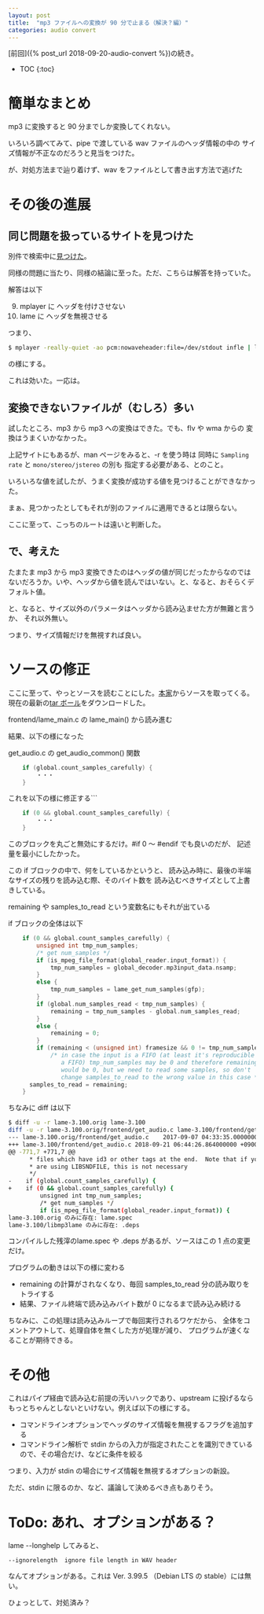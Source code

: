 ```yaml
---
layout: post
title:  "mp3 ファイルへの変換が 90 分で止まる（解決？編）"
categories: audio convert
---
```


[前回]({% post_url 2018-09-20-audio-convert %})の続き。

* TOC
{:toc}


# 簡単なまとめ

mp3 に変換すると 90 分までしか変換してくれない。

いろいろ調べてみて、pipe で渡している wav ファイルのヘッダ情報の中の
サイズ情報が不正なのだろうと見当をつけた。

が、対処方法まで辿り着けず、wav をファイルとして書き出す方法で逃げた



# その後の進展

## 同じ問題を扱っているサイトを見つけた

別件で検索中に[見つけた](http://gcg00467.xii.jp/wp/archives/461)。

同様の問題に当たり、同様の結論に至った。ただ、こちらは解答を持っていた。

解答は以下

9. mplayer に ヘッダを付けさせない
9. lame に ヘッダを無視させる

つまり、

```sh
$ mplayer -really-quiet -ao pcm:nowaveheader:file=/dev/stdout infle | lame -r - outfile
```
の様にする。

これは効いた。一応は。


## 変換できないファイルが（むしろ）多い
試したところ、mp3 から mp3 への変換はできた。でも、flv や wma からの
変換はうまくいかなかった。

上記サイトにもあるが、man ページをみると、-r を使う時は
同時に ```Sampling rate``` と ```mono/stereo/jstereo``` の別も
指定する必要がある、とのこと。

いろいろな値を試したが、うまく変換が成功する値を見つけることができなかった。

まぁ、見つかったとしてもそれが別のファイルに適用できるとは限らない。

ここに至って、こっちのルートは遠いと判断した。


## で、考えた

たまたま mp3 から mp3 変換できたのはヘッダの値が同じだったからなのではないだろうか。いや、ヘッダから値を読んではいない。と、なると、おそらくデフォルト値。

と、なると、サイズ以外のパラメータはヘッダから読み込ませた方が無難と言うか、
それ以外無い。

つまり、サイズ情報だけを無視すれば良い。


# ソースの修正

ここに至って、やっとソースを読むことにした。[本家](http://lame.sourceforge.net/)からソースを取ってくる。現在の最新の[tar ボール](https://sourceforge.net/projects/lame/files/lame/3.100/)をダウンロードした。

frontend/lame_main.c の lame_main() から読み進む

結果、以下の様になった

get_audio.c の get_audio_common() 関数

```c
    if (global.count_samples_carefully) {
        ・・・
    }
```
これを以下の様に修正する```

```c
    if (0 && global.count_samples_carefully) {
        ・・・
    }
```
このブロックを丸ごと無効にするだけ。#if 0 ～ #endif でも良いのだが、
記述量を最小にしたかった。


この if ブロックの中で、何をしているかというと、
読み込み時に、最後の半端なサイズの残りを読み込む際、そのバイト数を
読み込むべきサイズとして上書きしている。

remaining や samples_to_read という変数名にもそれが出ている


if ブロックの全体は以下

```c
    if (0 && global.count_samples_carefully) {
        unsigned int tmp_num_samples;
        /* get num_samples */
        if (is_mpeg_file_format(global_reader.input_format)) {
            tmp_num_samples = global_decoder.mp3input_data.nsamp;
        }
        else {
            tmp_num_samples = lame_get_num_samples(gfp);
        }
        if (global.num_samples_read < tmp_num_samples) {
            remaining = tmp_num_samples - global.num_samples_read;
        }
        else {
            remaining = 0;
        }
        if (remaining < (unsigned int) framesize && 0 != tmp_num_samples)
            /* in case the input is a FIFO (at least it's reproducible with
               a FIFO) tmp_num_samples may be 0 and therefore remaining
               would be 0, but we need to read some samples, so don't
               change samples_to_read to the wrong value in this case */
	  samples_to_read = remaining;
    }
```


ちなみに diff は以下

```sh
$ diff -u -r lame-3.100.orig lame-3.100
diff -u -r lame-3.100.orig/frontend/get_audio.c lame-3.100/frontend/get_audio.c
--- lame-3.100.orig/frontend/get_audio.c	2017-09-07 04:33:35.000000000 +0900
+++ lame-3.100/frontend/get_audio.c	2018-09-21 06:44:26.864000000 +0900
@@ -771,7 +771,7 @@
      * files which have id3 or other tags at the end.  Note that if you
      * are using LIBSNDFILE, this is not necessary 
      */
-    if (global.count_samples_carefully) {
+    if (0 && global.count_samples_carefully) {
         unsigned int tmp_num_samples;
         /* get num_samples */
         if (is_mpeg_file_format(global_reader.input_format)) {
lame-3.100.orig のみに存在: lame.spec
lame-3.100/libmp3lame のみに存在: .deps
```
コンパイルした残滓のlame.spec や .deps があるが、ソースはこの 1 点の変更だけ。


プログラムの動きは以下の様に変わる

- remaining の計算がされなくなり、毎回 samples_to_read 分の読み取りをトライする
- 結果、ファイル終端で読み込みバイト数が 0 になるまで読み込み続ける



ちなみに、この処理は読み込みループで毎回実行されるワケだから、
全体をコメントアウトして、処理自体を無くした方が処理が減り、
プログラムが速くなることが期待できる。



# その他

これはパイプ経由で読み込む前提の汚いハックであり、upstream に投げるなら
もっとちゃんとしないといけない。例えば以下の様にする。

- コマンドラインオプションでヘッダのサイズ情報を無視するフラグを追加する
- コマンドライン解析で stdin からの入力が指定されたことを識別できているので、その場合だけ、などに条件を絞る

つまり、入力が stdin の場合にサイズ情報を無視するオプションの新設。


ただ、stdin に限るのか、など、議論して決めるべき点もありそう。



# ToDo: あれ、オプションがある？

lame --longhelp してみると、


```
--ignorelength  ignore file length in WAV header
```

なんてオプションがある。これは Ver. 3.99.5 （Debian LTS の stable）には無い。

ひょっとして、対処済み？

